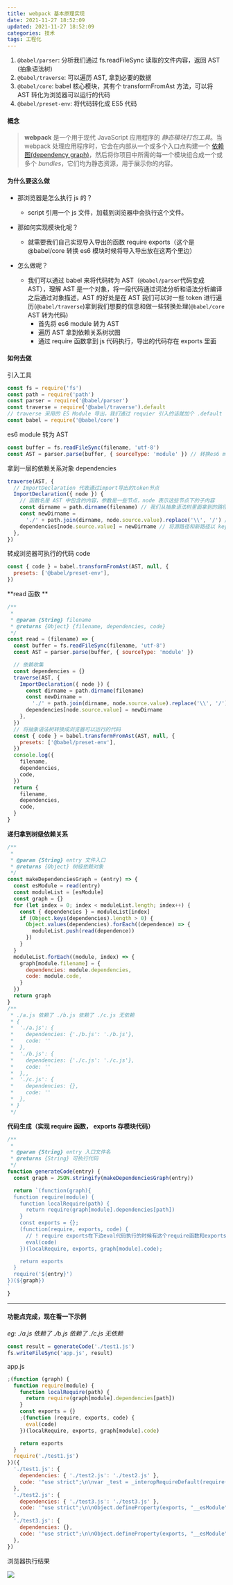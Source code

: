 ```yaml
---
title: webpack 基本原理实现
date: 2021-11-27 18:52:09
updated: 2021-11-27 18:52:09
categories: 技术
tags: 工程化
---
```



1. `@babel/parser`: 分析我们通过 fs.readFileSync 读取的文件内容，返回 AST (抽象语法树)
2. `@babel/traverse`: 可以遍历 AST, 拿到必要的数据
3. `@babel/core`: babel 核心模块，其有个 transformFromAst 方法，可以将 AST 转化为浏览器可以运行的代码
4. `@babel/preset-env`: 将代码转化成 ES5 代码

#### 概念

> **webpack** 是一个用于现代 JavaScript 应用程序的 _静态模块打包工具_。当 webpack 处理应用程序时，它会在内部从一个或多个入口点构建一个 [依赖图(dependency graph)](https://webpack.docschina.org/concepts/dependency-graph/)，然后将你项目中所需的每一个模块组合成一个或多个 _bundles_，它们均为静态资源，用于展示你的内容。

#### 为什么要这么做

- 那浏览器是怎么执行 js 的？

  - script 引用一个 js 文件，加载到浏览器中会执行这个文件。

- 那如何实现模块化呢？

  - 就需要我们自己实现导入导出的函数 require exports（这个是@babel/core 转换 es6 模块时候将导入导出放在这两个里边）

- 怎么做呢？
  - 我们可以通过 babel 来将代码转为 AST（`@babel/parser`代码变成 AST），理解 AST 是一个对象，将一段代码通过词法分析和语法分析编译之后通过对象描述，AST 的好处是在 AST 我们可以对一些 token 进行遍历(`@babel/traverse`)拿到我们想要的信息和做一些转换处理(`@babel/core` AST 转为代码)
    - 首先将 es6 module 转为 AST
    - 遍历 AST 拿到依赖关系树状图
    - 通过 require 函数拿到 js 代码执行，导出的代码存在 exports 里面

#### 如何去做

引入工具

```js
const fs = require('fs')
const path = require('path')
const parser = require('@babel/parser')
const traverse = require('@babel/traverse').default
// traverse 采用的 ES Module 导出，我们通过 requier 引入的话就加个 .default
const babel = require('@babel/core')
```

es6 module 转为 AST

```js
const buffer = fs.readFileSync(filename, 'utf-8')
const AST = parser.parse(buffer, { sourceType: 'module' }) // 转换es6 module为AST
```

拿到一层的依赖关系对象 dependencies

```js
traverse(AST, {
  // ImportDeclaration 代表通过import导出的token节点
  ImportDeclaration({ node }) {
    // 函数名是 AST 中包含的内容，参数是一些节点，node 表示这些节点下的子内容
    const dirname = path.dirname(filename) // 我们从抽象语法树里面拿到的路径是相对路径，然后我们要处理它，在 bundler.js 中才能正确使用
    const newDirname =
      './' + path.join(dirname, node.source.value).replace('\\', '/') // 将dirname 和 获取到的依赖联合生成绝对路径
    dependencies[node.source.value] = newDirname // 将源路径和新路径以 key-value 的形式存储起来
  },
})
```

转成浏览器可执行的代码 code

```js
const { code } = babel.transformFromAst(AST, null, {
  presets: ['@babel/preset-env'],
})
```

**read 函数 **

```js
/**
 *
 * @param {String} filename
 * @returns {Object} {filename, dependencies, code}
 */
const read = (filename) => {
  const buffer = fs.readFileSync(filename, 'utf-8')
  const AST = parser.parse(buffer, { sourceType: 'module' })

  // 依赖收集
  const dependencies = {}
  traverse(AST, {
    ImportDeclaration({ node }) {
      const dirname = path.dirname(filename)
      const newDirname =
        './' + path.join(dirname, node.source.value).replace('\\', '/')
      dependencies[node.source.value] = newDirname
    },
  })
  // 将抽象语法树转换成浏览器可以运行的代码
  const { code } = babel.transformFromAst(AST, null, {
    presets: ['@babel/preset-env'],
  })
  console.log({
    filename,
    dependencies,
    code,
  })
  return {
    filename,
    dependencies,
    code,
  }
}
```

**递归拿到树级依赖关系**

```js
/**
 *
 * @param {String} entry 文件入口
 * @returns {Object} 树级依赖对象
 */
const makeDependenciesGraph = (entry) => {
  const esModule = read(entry)
  const moduleList = [esModule]
  const graph = {}
  for (let index = 0; index < moduleList.length; index++) {
    const { dependencies } = moduleList[index]
    if (Object.keys(dependencies).length > 0) {
      Object.values(dependencies).forEach((dependence) => {
        moduleList.push(read(dependence))
      })
    }
  }
  moduleList.forEach((module, index) => {
    graph[module.filename] = {
      dependencies: module.dependencies,
      code: module.code,
    }
  })
  return graph
}
/**
 * ./a.js 依赖了 ./b.js 依赖了 ./c.js 无依赖
 * {
 *  './a.js': {
 *    dependencies: {'./b.js': './b.js'},
 *    code: ''
 *  },
 *  './b.js': {
 *    dependencies: {'./c.js': './c.js'},
 *    code: ''
 *  },,
 *  './c.js': {
 *    dependencies: {},
 *    code: ''
 *  },
 * }
 */
```

**代码生成（实现 require 函数， exports 存模块代码）**

```js
/**
 *
 * @param {String} entry 入口文件名
 * @returns {String} 可执行代码
 */
function generateCode(entry) {
  const graph = JSON.stringify(makeDependenciesGraph(entry))

  return `(function(graph){
  function require(module) {
    function localRequire(path) {
      return require(graph[module].dependencies[path])
    }
    const exports = {};
    (function(require, exports, code) {
	  // ! require exports在下边eval代码执行的时候有这个require函数和exports对象，我们要自己实现
      eval(code)
    })(localRequire, exports, graph[module].code);

    return exports
  }
  require('${entry}')
})(${graph})
`
}
```

---

#### 功能点完成，现在看一下示例

_eg: ./a.js 依赖了 ./b.js 依赖了 ./c.js 无依赖_

```js
const result = generateCode('./test1.js')
fs.writeFileSync('app.js', result)
```

app.js

```js
;(function (graph) {
  function require(module) {
    function localRequire(path) {
      return require(graph[module].dependencies[path])
    }
    const exports = {}
    ;(function (require, exports, code) {
      eval(code)
    })(localRequire, exports, graph[module].code)

    return exports
  }
  require('./test1.js')
})({
  './test1.js': {
    dependencies: { './test2.js': './test2.js' },
    code: '"use strict";\n\nvar _test = _interopRequireDefault(require("./test2.js"));\n\nfunction _interopRequireDefault(obj) { return obj && obj.__esModule ? obj : { "default": obj }; }\n\nconsole.log(\'test111\');\n\nvar aa = function aa() {\n  return "9999";\n};\n\nconsole.log(aa());\nconsole.log(_test["default"]);',
  },
  './test2.js': {
    dependencies: { './test3.js': './test3.js' },
    code: '"use strict";\n\nObject.defineProperty(exports, "__esModule", {\n  value: true\n});\nexports["default"] = void 0;\n\nvar _test = _interopRequireDefault(require("./test3.js"));\n\nfunction _interopRequireDefault(obj) { return obj && obj.__esModule ? obj : { "default": obj }; }\n\nconsole.log(\'test3: \', _test["default"]);\nvar _default = 777;\nexports["default"] = _default;',
  },
  './test3.js': {
    dependencies: {},
    code: '"use strict";\n\nObject.defineProperty(exports, "__esModule", {\n  value: true\n});\nexports["default"] = void 0;\nvar _default = \'test3\';\nexports["default"] = _default;',
  },
})
```

浏览器执行结果

![](https://raw.githubusercontent.com/liuyu666/md-img/master/image-20211127184722638.png)
